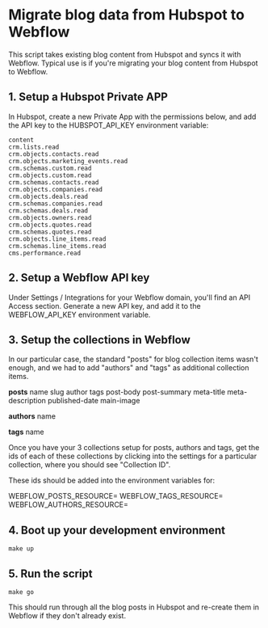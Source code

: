 # Migrate blog data from Hubspot to Webflow

This script takes existing blog content from Hubspot and syncs it with Webflow. Typical use is if you're migrating your blog content from Hubspot to Webflow.

## 1. Setup a Hubspot Private APP

In Hubspot, create a new Private App with the permissions below, and add the API key to the HUBSPOT_API_KEY environment variable:

```
content
crm.lists.read
crm.objects.contacts.read
crm.objects.marketing_events.read
crm.schemas.custom.read
crm.objects.custom.read
crm.schemas.contacts.read
crm.objects.companies.read
crm.objects.deals.read
crm.schemas.companies.read
crm.schemas.deals.read
crm.objects.owners.read
crm.objects.quotes.read
crm.schemas.quotes.read
crm.objects.line_items.read
crm.schemas.line_items.read
cms.performance.read
```

## 2. Setup a Webflow API key

Under Settings / Integrations for your Webflow domain, you'll find an API Access section. Generate a new API key, and add it to the WEBFLOW_API_KEY environment variable.

## 3. Setup the collections in Webflow

In our particular case, the standard "posts" for blog collection items wasn't enough, and we had to add "authors" and "tags" as additional collection items.

**posts**
name
slug
author
tags
post-body
post-summary
meta-title
meta-description
published-date
main-image

**authors**
name

**tags**
name

Once you have your 3 collections setup for posts, authors and tags, get the ids of each of these collections by clicking into the settings for a particular collection, where you should see "Collection ID".

These ids should be added into the environment variables for:

WEBFLOW_POSTS_RESOURCE=
WEBFLOW_TAGS_RESOURCE=
WEBFLOW_AUTHORS_RESOURCE=

## 4. Boot up your development environment

```
make up
```

## 5. Run the script

```
make go
```

This should run through all the blog posts in Hubspot and re-create them in Webflow if they don't already exist.
